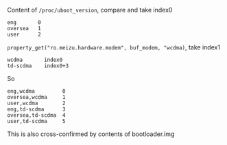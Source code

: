 Content of `/proc/uboot_version`, compare and take index0

    eng       0
    oversea   1
    user      2

`property_get("ro.meizu.hardware.modem", buf_modem, "wcdma)`, take index1

    wcdma       index0
    td-scdma    index0+3

So

    eng,wcdma         0
    oversea,wcdma     1
    user,wcdma        2
    eng,td-scdma      3
    oversea,td-scdma  4
    user,td-scdma     5

This is also cross-confirmed by contents of bootloader.img

